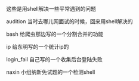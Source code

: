 这些是用shell解决一些平常遇到的问题

audition 当时去哪儿网面试的时候，回来用shell解决的

bash     给爬虫那边写的一个分割合并的功能

ip       给东明写的一个统计ip的

login_fail 自己写的一个收集后台登陆失败

naxin    小组纳新免试题的一个检测shell
